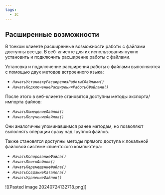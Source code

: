 ```yaml
---
tags:
  - 1С
---
```

## Расширенные возможности

В тонком клиенте расширенные возможности работы с файлами доступны всегда. В веб-клиенте для их использования нужно установить и подключить расширение работы с файлами.

Установка и подключение расширения работы с файлами выполняются с помощью двух методов встроенного языка: 
- _`НачатьУстановкуРасширенияРаботыСФайлами()`_
- _`НачатьПодключениеРасширенияРаботыСФайлами()`_

После этого в веб-клиенте становятся доступны методы экспорта/ импорта файлов: 
- _`НачатьПомещениеФайлов()`_
- _`НачатьПолучениеФайлов()`_

Они аналогичны упоминавшимся ранее методам, но позволяют выполнять операции сразу над группой файлов. 

Также становятся доступны методы прямого доступа к локальной файловой системе клиентского компьютера:
- _`НачатьКопированиеФайла()`_
- _`НачатьПоискФайлов()`_
- _`НачатьПеремещениеФайла()`_
- _`НачатьСозданиеКаталога()`_
- _`НачатьУдалениеФайлов()`_

![[Pasted image 20240724132718.png]]
